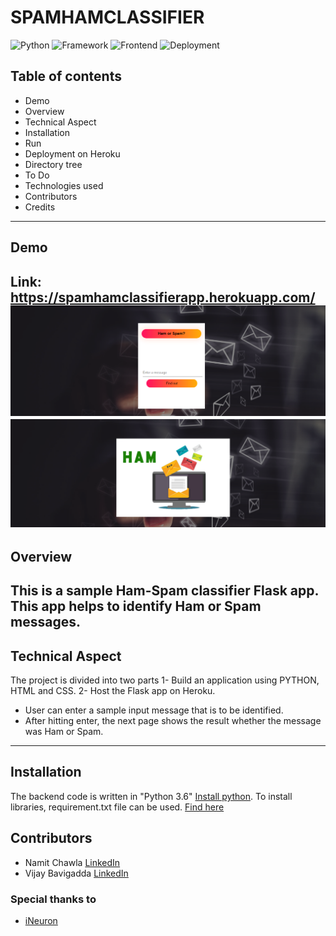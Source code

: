 # SPAMHAMCLASSIFIER
![Python](https://img.shields.io/badge/Python-3.6-%2333ccff)
![Framework](https://img.shields.io/badge/Framework-Flask-red)
![Frontend](https://img.shields.io/badge/Frontend-HTML%2FCSS-%23ff3300)
![Deployment](https://img.shields.io/badge/Deployment-Heroku-orange)

## Table of contents
- Demo
- Overview
- Technical Aspect
- Installation
- Run
- Deployment on Heroku
- Directory tree
- To Do
- Technologies used
- Contributors
- Credits
---
## Demo
  Link: https://spamhamclassifierapp.herokuapp.com/
  ![index page](https://github.com/NamitChawla/SPAMHAMCLASSIFIER/blob/master/DemoPic_1.png)
  ![review_page](https://github.com/NamitChawla/SPAMHAMCLASSIFIER/blob/master/DemoPic_2.png)
---
## Overview
This is a sample Ham-Spam classifier Flask app. This app helps to identify Ham or Spam messages.
---
## Technical Aspect
The project is divided into two parts
1- Build an application using PYTHON, HTML and CSS.
2- Host the Flask app on Heroku.
  
  * User can enter a sample input message that is to be identified.
  * After hitting enter, the next page shows the result whether the message was Ham or Spam.
---
## Installation
The backend code is written in "Python 3.6" [Install python](https://www.python.org/downloads/ "install python").
To install libraries, requirement.txt file can be used. [Find here](https://github.com/NamitChawla/SPAMHAMCLASSIFIER/blob/master/requirements.txt)
## Contributors
- Namit Chawla [LinkedIn](https://www.linkedin.com/in/namit-chawla-7683b212b/)
- Vijay Bavigadda [LinkedIn](https://www.linkedin.com/in/vijay-bavigadda-2866138)

### Special thanks to 
- [iNeuron](https://ineuron.ai/)
